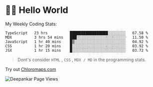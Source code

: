 # 👋🏽 Hello World 

<!--![Deepankar's github stats](https://github-readme-stats.vercel.app/api?username=Deep-Codes&count_private=true&show_icons=true&theme=radical)-->
My Weekly Coding Stats:

<!--START_SECTION:waka-->
```text
TypeScript   23 hrs          █████████████████░░░░░░░░   67.58 % 
MDX          3 hrs 54 mins   ███░░░░░░░░░░░░░░░░░░░░░░   11.50 % 
JavaScript   1 hr 40 mins    █▒░░░░░░░░░░░░░░░░░░░░░░░   04.92 % 
CSS          1 hr 20 mins    █░░░░░░░░░░░░░░░░░░░░░░░░   03.92 % 
JSX          1 hr 15 mins    █░░░░░░░░░░░░░░░░░░░░░░░░   03.72 % 
```
<!--END_SECTION:waka-->

> Dont's consider `HTML` , `CSS` , `MDX / MD` in the programming stats.

Try out [Chloromaps.com](https://www.chloromaps.com/)

<p align="left"> <img src="https://komarev.com/ghpvc/?username=Deep-Codes&label=Views&color=blue&style=plastic" alt="Deepankar Page Views" /> </p>
